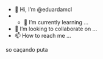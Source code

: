 - 👋 Hi, I’m @eduardamcl
- - 🌱 I’m currently learning ...
- 💞️ I’m looking to collaborate on ...
- 📫 How to reach me ...

<!---
eduardamcl/eduardamcl is a ✨ special ✨ repository because its `README.md` (this file) appears on your GitHub profile.
You can click the Preview link to take a look at your changes.
--->
so caçando puta
